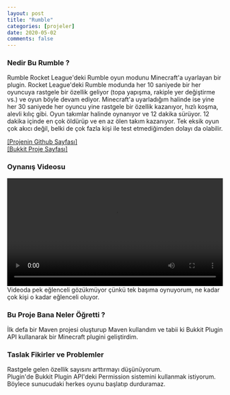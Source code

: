 ```yaml
---
layout: post
title: "Rumble"
categories: [projeler]
date: 2020-05-02
comments: false
---
```



### **Nedir Bu Rumble ?**
Rumble Rocket League'deki Rumble oyun modunu Minecraft'a uyarlayan bir plugin. Rocket League'deki Rumble modunda her 10 saniyede bir her oyuncuya rastgele bir özellik geliyor (topa yapışma, rakiple yer değiştirme vs.) ve oyun böyle devam ediyor. Minecraft'a uyarladığım halinde ise yine her 30 saniyede her oyuncu yine rastgele bir özellik kazanıyor, hızlı koşma, alevli kılıç gibi. Oyun takımlar halinde oynanıyor ve 12 dakika sürüyor. 12 dakika içinde en çok öldürüp ve en az ölen takım kazanıyor. Tek eksik oyun çok akıcı değil, belki de çok fazla kişi ile test etmediğimden dolayı da olabilir.<br>

[[Projenin Github Sayfası]](https://github.com/aeren108/rumble)<br>
[[Bukkit Proje Sayfası]](https://dev.bukkit.org/projects/rumble)

### **Oynanış Videosu**
<video style="margin: 0 auto; width: 100%;
  max-height: 100%;" controls>
  <source src="../../../../assets/vid/rumblerecord.mp4" type="video/mp4">
</video>
Videoda pek eğlenceli gözükmüyor çünkü tek başıma oynuyorum, ne kadar çok kişi o kadar eğlenceli oluyor.

### **Bu Proje Bana Neler Öğretti ?**
İlk defa bir Maven projesi oluşturup Maven kullandım ve tabii ki Bukkit Plugin API kullanarak bir Minecraft plugini geliştirdim.

### **Taslak Fikirler ve Problemler**
Rastgele gelen özellik sayısını arttırmayı düşünüyorum.<br>
Plugin'de Bukkit Plugin API'deki Permission sistemini kullanmak istiyorum. Böylece sunucudaki herkes oyunu başlatıp durduramaz.